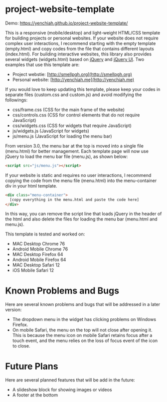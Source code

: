 # project-website-template
Demo: https://yenchiah.github.io/project-website-template/

This is a responsive (mobile/desktop) and light-weight HTML/CSS template for building projects or personal websites. If your website does not require complex user interactions, I recommend starting with the empty template (empty.html) and copy codes from the file that contains different layouts (index.html). For building interactive websites, this library also provides several widgets (widgets.html) based on [jQuery](https://jquery.com/) and [jQuery UI](https://jqueryui.com/). Two examples that use this template are:
- Project webstie: [http://smellpgh.org](http://smellpgh.org)
- Personal website: [http://yenchiah.me](http://yenchiah.me)

If you would love to keep updating this template, please keep your codes in separate files (custom.css and custom.js) and avoid modifying the followings:
- css/frame.css (CSS for the main frame of the website)
- css/controls.css (CSS for control elements that do not require JavaScript)
- css/widgets.css (CSS for widgets that require JavaScript)
- js/widgets.js (JavaScript for widgets)
- js/menu.js (JavaScript for loading the menu bar)

From version 3.0, the menu bar at the top is moved into a single file (menu.html) for better management. Each template page will now use jQuery to load the menu bar file (menu.js), as shown below:
```html
<script src="js/menu.js"></script>
```
If your website is static and requires no user interactions, I recommend copying the code from the menu file (menu.html) into the menu-container div in your html template.
```html
<div class="menu-container">
  [copy everything in the menu.html and paste the code here]
</div>
```
In this way, you can remove the script line that loads jQuery in the header of the html and also delete the files for loading the menu bar (menu.html and menu.js).

This template is tested and worked on:
- MAC Desktop Chrome 76
- Android Mobile Chrome 76
- MAC Desktop Firefox 64
- Android Mobile Firefox 64
- MAC Desktop Safari 12
- iOS Mobile Safari 12

# Known Problems and Bugs

Here are several known problems and bugs that will be addressed in a later version:

- The dropdown menu in the widget has clicking problems on Windows Firefox.
- On mobile Safari, the menu on the top will not close after opening it. This is because the menu icon on mobile Safari retains focus after a touch event, and the menu relies on the loss of focus event of the icon to close.


# Future Plans

Here are several planned features that will be add in the future:

- A slideshow block for showing images or videos
- A footer at the bottom
